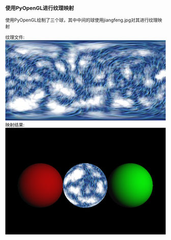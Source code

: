 ### 使用PyOpenGL进行纹理映射

使用PyOpenGL绘制了三个球，其中中间的球使用jiangfeng.jpg对其进行纹理映射  

纹理文件:   
![avatar](./jiangfeng.jpg)  
映射结果:  
![avatar](./result.png)  
